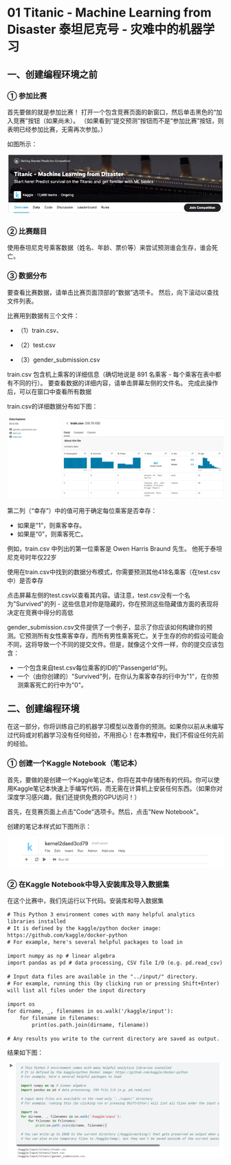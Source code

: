 # 01 Titanic - Machine Learning from Disaster  泰坦尼克号 - 灾难中的机器学习

## 一、创建编程环境之前

### ① 参加比赛

首先要做的就是参加比赛！ 打开一个包含竞赛页面的新窗口，然后单击黑色的“加入竞赛”按钮（如果尚未）。 （如果看到“提交预测”按钮而不是“参加比赛”按钮，则表明已经参加比赛，无需再次参加。）

如图所示：

![Alt text](07cskyU.png)

### ② 比赛题目

使用泰坦尼克号乘客数据（姓名、年龄、票价等）来尝试预测谁会生存，谁会死亡。

### ③ 数据分布

要查看比赛数据，请单击比赛页面顶部的“数据”选项卡。 然后，向下滚动以查找文件列表。

比赛用到数据有三个文件：

- （1）train.csv、

- （2）test.csv 

- （3）gender_submission.csv

train.csv 包含机上乘客的详细信息（确切地说是 891 名乘客 - 每个乘客在表中都有不同的行）。 要查看数据的详细内容，请单击屏幕左侧的文件名。 完成此操作后，可以在窗口中查看所有数据

train.csv的详细数据分布如下图：

![Alt text](cYsdt0n.png)

第二列（“幸存”）中的值可用于确定每位乘客是否幸存：

- 如果是“1”，则乘客幸存。
- 如果是“0”，则乘客死亡。

例如，train.csv 中列出的第一位乘客是 Owen Harris Braund 先生。 他死于泰坦尼克号时年仅22岁

使用在train.csv中找到的数据分布模式，你需要预测其他418名乘客（在test.csv中）是否幸存

点击屏幕左侧的test.csv以查看其内容。请注意，test.csv没有一个名为"Survived"的列 - 这些信息对你是隐藏的，你在预测这些隐藏值方面的表现将决定在竞赛中得分的高低

gender_submission.csv文件提供了一个例子，显示了你应该如何构建你的预测。它预测所有女性乘客幸存，而所有男性乘客死亡。关于生存的你的假设可能会不同，这将导致一个不同的提交文件。但是，就像这个文件一样，你的提交应该包含：

- 一个包含来自test.csv每位乘客的ID的"PassengerId"列。
- 一个（由你创建的）"Survived"列，在你认为乘客幸存的行中为"1"，在你预测乘客死亡的行中为"0"。

## 二、创建编程环境

在这一部分，你将训练自己的机器学习模型以改善你的预测。如果你以前从未编写过代码或对机器学习没有任何经验，不用担心！在本教程中，我们不假设任何先前的经验。

### ① 创建一个Kaggle Notebook（笔记本）
首先，要做的是创建一个Kaggle笔记本，你将在其中存储所有的代码。你可以使用Kaggle笔记本快速上手编写代码，而无需在计算机上安装任何东西。（如果你对深度学习感兴趣，我们还提供免费的GPU访问！）

首先，在竞赛页面上点击"Code"选项卡。然后，点击"New Notebook"。

创建的笔记本样式如下图所示：

![Alt text](64ZFT1L.png)

### ② 在Kaggle Notebook中导入安装库及导入数据集

在这个比赛中，我们先运行以下代码。安装库和导入数据集

```
# This Python 3 environment comes with many helpful analytics libraries installed
# It is defined by the kaggle/python docker image: https://github.com/kaggle/docker-python
# For example, here's several helpful packages to load in 

import numpy as np # linear algebra
import pandas as pd # data processing, CSV file I/O (e.g. pd.read_csv)

# Input data files are available in the "../input/" directory.
# For example, running this (by clicking run or pressing Shift+Enter) will list all files under the input directory

import os
for dirname, _, filenames in os.walk('/kaggle/input'):
    for filename in filenames:
        print(os.path.join(dirname, filename))

# Any results you write to the current directory are saved as output.
```

结果如下图：

![Alt text](%E5%AF%BC%E5%85%A5%E7%BB%93%E6%9E%9C1.PNG)

